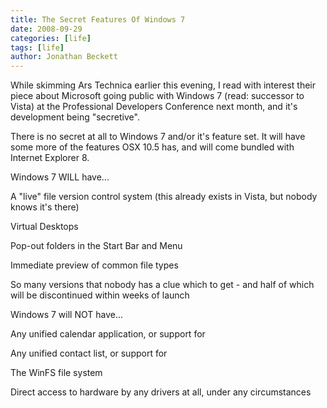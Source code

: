 ```yaml
---
title: The Secret Features Of Windows 7
date: 2008-09-29
categories: [life]
tags: [life]
author: Jonathan Beckett
---
```


While skimming Ars Technica earlier this evening, I read with interest their piece about Microsoft going public with Windows 7 (read: successor to Vista) at the Professional Developers Conference next month, and it's development being "secretive".

There is no secret at all to Windows 7 and/or it's feature set. It will have some more of the features OSX 10.5 has, and will come bundled with Internet Explorer 8.

Windows 7 WILL have...

A "live" file version control system (this already exists in Vista, but nobody knows it's there)

Virtual Desktops

Pop-out folders in the Start Bar and Menu

Immediate preview of common file types

So many versions that nobody has a clue which to get - and half of which will be discontinued within weeks of launch

Windows 7 will NOT have...

Any unified calendar application, or support for

Any unified contact list, or support for

The WinFS file system

Direct access to hardware by any drivers at all, under any circumstances